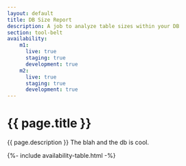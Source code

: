 ```yaml
---
layout: default
title: DB Size Report
description: A job to analyze table sizes within your DB
section: tool-belt
availability:
    m1:
      live: true
      staging: true
      development: true
    m2:
      live: true
      staging: true
      development: true
---
```


# {{ page.title }}
{{ page.description }}
The blah and the db is cool.

{%- include availability-table.html -%}